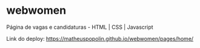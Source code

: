 # webwomen
Página de vagas e 
candidaturas - HTML | CSS | Javascript

Link do deploy: https://matheuspopolin.github.io/webwomen/pages/home/
